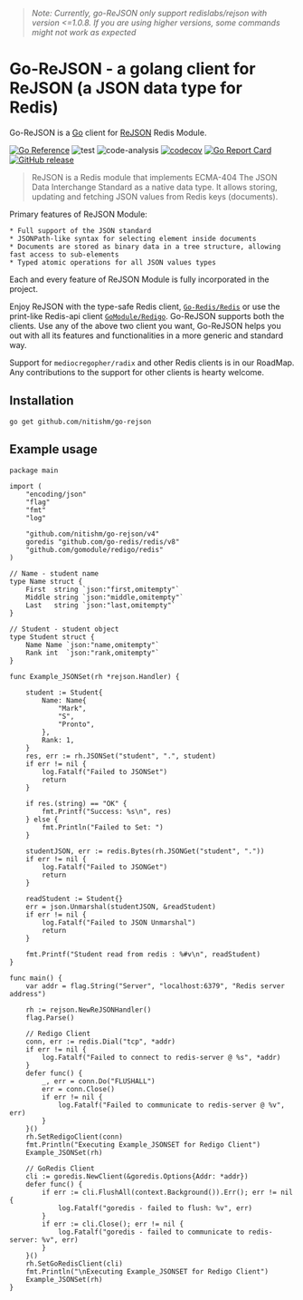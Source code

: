 > _Note: Currently, go-ReJSON only support redislabs/rejson with version <=1.0.8. If you are using higher versions, some commands might not work as expected_

# Go-ReJSON - a golang client for ReJSON (a JSON data type for Redis)

Go-ReJSON is a [Go](https://golang.org/) client for [ReJSON](https://github.com/RedisLabsModules/rejson) Redis Module.

[![Go Reference](https://pkg.go.dev/badge/github.com/nitishm/go-rejson.svg)](https://pkg.go.dev/github.com/nitishm/go-rejson/v4)
![test](https://github.com/nitishm/go-rejson/workflows/test/badge.svg)
![code-analysis](https://github.com/nitishm/go-rejson/workflows/code-analysis/badge.svg)
[![codecov](https://coveralls.io/repos/github/nitishm/go-rejson/badge.svg?branch=master)](https://coveralls.io/github/nitishm/go-rejson?branch=master)
[![Go Report Card](https://goreportcard.com/badge/github.com/nitishm/go-rejson)](https://goreportcard.com/report/github.com/nitishm/go-rejson)
[![GitHub release](https://img.shields.io/github/release/nitishm/go-rejson.svg)](https://github.com/nitishm/go-rejson/releases)

> ReJSON is a Redis module that implements ECMA-404 The JSON Data Interchange Standard as a native data type. It allows storing, updating and fetching JSON values from Redis keys (documents).

Primary features of ReJSON Module:

    * Full support of the JSON standard
    * JSONPath-like syntax for selecting element inside documents
    * Documents are stored as binary data in a tree structure, allowing fast access to sub-elements
    * Typed atomic operations for all JSON values types

Each and every feature of ReJSON Module is fully incorporated in the project.

Enjoy ReJSON with the type-safe Redis client, [`Go-Redis/Redis`](https://github.com/go-redis/redis) or use the
print-like Redis-api client [`GoModule/Redigo`](https://github.com/gomodule/redigo). Go-ReJSON supports both the
clients. Use any of the above two client you want, Go-ReJSON helps you out with all its features and functionalities in
a more generic and standard way.

Support for `mediocregopher/radix` and other Redis clients is in our RoadMap. Any contributions to the support for other
clients is hearty welcome.

## Installation

    go get github.com/nitishm/go-rejson

## Example usage

```golang
package main

import (
	"encoding/json"
	"flag"
	"fmt"
	"log"

	"github.com/nitishm/go-rejson/v4"
	goredis "github.com/go-redis/redis/v8"
	"github.com/gomodule/redigo/redis"
)

// Name - student name
type Name struct {
	First  string `json:"first,omitempty"`
	Middle string `json:"middle,omitempty"`
	Last   string `json:"last,omitempty"`
}

// Student - student object
type Student struct {
	Name Name `json:"name,omitempty"`
	Rank int  `json:"rank,omitempty"`
}

func Example_JSONSet(rh *rejson.Handler) {

	student := Student{
		Name: Name{
			"Mark",
			"S",
			"Pronto",
		},
		Rank: 1,
	}
	res, err := rh.JSONSet("student", ".", student)
	if err != nil {
		log.Fatalf("Failed to JSONSet")
		return
	}

	if res.(string) == "OK" {
		fmt.Printf("Success: %s\n", res)
	} else {
		fmt.Println("Failed to Set: ")
	}

	studentJSON, err := redis.Bytes(rh.JSONGet("student", "."))
	if err != nil {
		log.Fatalf("Failed to JSONGet")
		return
	}

	readStudent := Student{}
	err = json.Unmarshal(studentJSON, &readStudent)
	if err != nil {
		log.Fatalf("Failed to JSON Unmarshal")
		return
	}

	fmt.Printf("Student read from redis : %#v\n", readStudent)
}

func main() {
	var addr = flag.String("Server", "localhost:6379", "Redis server address")

	rh := rejson.NewReJSONHandler()
	flag.Parse()

	// Redigo Client
	conn, err := redis.Dial("tcp", *addr)
	if err != nil {
		log.Fatalf("Failed to connect to redis-server @ %s", *addr)
	}
	defer func() {
		_, err = conn.Do("FLUSHALL")
		err = conn.Close()
		if err != nil {
			log.Fatalf("Failed to communicate to redis-server @ %v", err)
		}
	}()
	rh.SetRedigoClient(conn)
	fmt.Println("Executing Example_JSONSET for Redigo Client")
	Example_JSONSet(rh)

	// GoRedis Client
	cli := goredis.NewClient(&goredis.Options{Addr: *addr})
	defer func() {
		if err := cli.FlushAll(context.Background()).Err(); err != nil {
			log.Fatalf("goredis - failed to flush: %v", err)
		}
		if err := cli.Close(); err != nil {
			log.Fatalf("goredis - failed to communicate to redis-server: %v", err)
		}
	}()
	rh.SetGoRedisClient(cli)
	fmt.Println("\nExecuting Example_JSONSET for Redigo Client")
	Example_JSONSet(rh)
}
```
